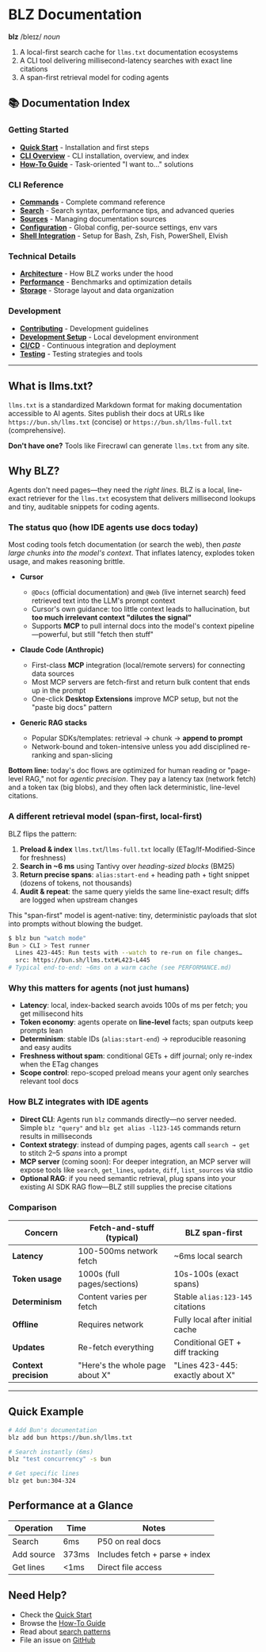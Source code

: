 # BLZ Documentation

**blz** /bleɪz/ *noun*

1. A local-first search cache for `llms.txt` documentation ecosystems
2. A CLI tool delivering millisecond-latency searches with exact line citations
3. A span-first retrieval model for coding agents

## 📚 Documentation Index

### Getting Started

- [**Quick Start**](QUICKSTART.md) - Installation and first steps
- [**CLI Overview**](cli/README.md) - CLI installation, overview, and index
- [**How-To Guide**](cli/howto.md) - Task-oriented "I want to..." solutions

### CLI Reference

- [**Commands**](cli/commands.md) - Complete command reference
- [**Search**](cli/search.md) - Search syntax, performance tips, and advanced queries
- [**Sources**](cli/sources.md) - Managing documentation sources
- [**Configuration**](cli/configuration.md) - Global config, per-source settings, env vars
- [**Shell Integration**](cli/shell_integration.md) - Setup for Bash, Zsh, Fish, PowerShell, Elvish

### Technical Details

- [**Architecture**](architecture/README.md) - How BLZ works under the hood
- [**Performance**](PERFORMANCE.md) - Benchmarks and optimization details
- [**Storage**](storage.md) - Storage layout and data organization

### Development

- [**Contributing**](../CONTRIBUTING.md) - Development guidelines
- [**Development Setup**](development/README.md) - Local development environment
- [**CI/CD**](development/ci_cd.md) - Continuous integration and deployment
- [**Testing**](development/testing.md) - Testing strategies and tools

---

## What is llms.txt?

`llms.txt` is a standardized Markdown format for making documentation accessible to AI agents. Sites publish their docs at URLs like `https://bun.sh/llms.txt` (concise) or `https://bun.sh/llms-full.txt` (comprehensive).

**Don't have one?** Tools like Firecrawl can generate `llms.txt` from any site.

## Why BLZ?

Agents don't need pages—they need the *right lines*. BLZ is a local, line-exact retriever for the `llms.txt` ecosystem that delivers millisecond lookups and tiny, auditable snippets for coding agents.

### The status quo (how IDE agents use docs today)

Most coding tools fetch documentation (or search the web), then *paste large chunks into the model's context*. That inflates latency, explodes token usage, and makes reasoning brittle.

- **Cursor**
  - `@Docs` (official documentation) and `@Web` (live internet search) feed retrieved text into the LLM's prompt context
  - Cursor's own guidance: too little context leads to hallucination, but **too much irrelevant context "dilutes the signal"**
  - Supports **MCP** to pull internal docs into the model's context pipeline—powerful, but still "fetch then stuff"

- **Claude Code (Anthropic)**
  - First-class **MCP** integration (local/remote servers) for connecting data sources
  - Most MCP servers are fetch-first and return bulk content that ends up in the prompt
  - One-click **Desktop Extensions** improve MCP setup, but not the "paste big docs" pattern

- **Generic RAG stacks**
  - Popular SDKs/templates: retrieval → chunk → **append to prompt**
  - Network-bound and token-intensive unless you add disciplined re-ranking and span-slicing

**Bottom line:** today's doc flows are optimized for human reading or "page-level RAG," not for *agentic precision*. They pay a latency tax (network fetch) and a token tax (big blobs), and they often lack deterministic, line-level citations.

### A different retrieval model (span-first, local-first)

BLZ flips the pattern:

1. **Preload & index** `llms.txt`/`llms-full.txt` locally (ETag/If-Modified-Since for freshness)
2. **Search in ~6 ms** using Tantivy over *heading-sized blocks* (BM25)
3. **Return precise spans**: `alias:start-end` + heading path + tight snippet (dozens of tokens, not thousands)
4. **Audit & repeat**: the same query yields the same line-exact result; diffs are logged when upstream changes

This "span-first" model is agent-native: tiny, deterministic payloads that slot into prompts without blowing the budget.

```bash
$ blz bun "watch mode"
Bun > CLI > Test runner
  Lines 423-445: Run tests with --watch to re-run on file changes…
  src: https://bun.sh/llms.txt#L423-L445
# Typical end-to-end: ~6ms on a warm cache (see PERFORMANCE.md)
```

### Why this matters for agents (not just humans)

- **Latency**: local, index-backed search avoids 100s of ms per fetch; you get millisecond hits
- **Token economy**: agents operate on **line-level** facts; span outputs keep prompts lean
- **Determinism**: stable IDs (`alias:start-end`) → reproducible reasoning and easy audits
- **Freshness without spam**: conditional GETs + diff journal; only re-index when the ETag changes
- **Scope control**: repo-scoped preload means your agent only searches relevant tool docs

### How BLZ integrates with IDE agents

- **Direct CLI**: Agents run `blz` commands directly—no server needed. Simple `blz "query"` and `blz get alias -l123-145` commands return results in milliseconds
- **Context strategy**: instead of dumping pages, agents call `search → get` to stitch 2–5 *spans* into a prompt
- **MCP server** (coming soon): For deeper integration, an MCP server will expose tools like `search`, `get_lines`, `update`, `diff`, `list_sources` via stdio
- **Optional RAG**: if you need semantic retrieval, plug spans into your existing AI SDK RAG flow—BLZ still supplies the precise citations

### Comparison

| Concern | Fetch-and-stuff (typical) | BLZ span-first |
|---|---|---|
| **Latency** | 100-500ms network fetch | ~6ms local search |
| **Token usage** | 1000s (full pages/sections) | 10s-100s (exact spans) |
| **Determinism** | Content varies per fetch | Stable `alias:123-145` citations |
| **Offline** | Requires network | Fully local after initial cache |
| **Updates** | Re-fetch everything | Conditional GET + diff tracking |
| **Context precision** | "Here's the whole page about X" | "Lines 423-445: exactly about X" |

---

## Quick Example

```bash
# Add Bun's documentation
blz add bun https://bun.sh/llms.txt

# Search instantly (6ms)
blz "test concurrency" -s bun

# Get specific lines
blz get bun:304-324
```

## Performance at a Glance

| Operation | Time | Notes |
|-----------|------|-------|
| Search | 6ms | P50 on real docs |
| Add source | 373ms | Includes fetch + parse + index |
| Get lines | <1ms | Direct file access |

## Need Help?

- Check the [Quick Start](QUICKSTART.md)
- Browse the [How-To Guide](cli/howto.md)
- Read about [search patterns](cli/search.md#common-patterns)
- File an issue on [GitHub](https://github.com/outfitter-dev/blz)
